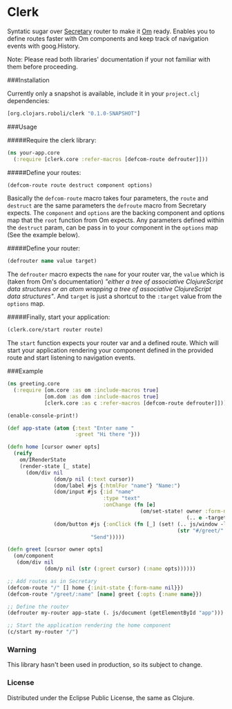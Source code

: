 Clerk
=====

Syntatic sugar over [Secretary](https://github.com/gf3/secretary) router to make it [Om](https://github.com/omcljs/om) ready. Enables you to define routes faster with Om components and keep track of navigation events with goog.History.

Note: Please read both libraries' documentation if your not familiar with them before proceeding.

###Installation

Currently only a snapshot is available, include it in your `project.clj` dependencies:

```clojure
[org.clojars.roboli/clerk "0.1.0-SNAPSHOT"]

```

###Usage

#####Require the clerk library:

```clojure
(ns your-app.core
  (:require [clerk.core :refer-macros [defcom-route defrouter]]))

```
#####Define your routes:

```clojure
(defcom-route route destruct component options)

```
Basically the `defcom-route` macro takes four parameters, the `route` and `destruct` are the same parameters the `defroute` macro from Secretary expects. The `component` and `options` are the backing component and options map that the `root` function from Om expects. Any parameters defined within the `destruct` param, can be pass in to your component in the `options` map (See the example below).

#####Define your router:

```clojure
(defrouter name value target)

```
The `defrouter` macro expects the `name` for your router var, the `value` which is (taken from Om's documentation) *"either a tree of associative ClojureScript data structures or an atom wrapping a tree of associative ClojureScript data structures"*. And `target` is just a shortcut to the `:target` value from the `options` map.

#####Finally, start your application:

```clojure
(clerk.core/start router route)

```
The `start` function expects your router var and a defined route. Which will start your application rendering your component defined in the provided route and start listening to navigation events.

###Example

```clojure
(ns greeting.core
  (:require [om.core :as om :include-macros true]
            [om.dom :as dom :include-macros true]
            [clerk.core :as c :refer-macros [defcom-route defrouter]]))

(enable-console-print!)

(def app-state (atom {:text "Enter name "
                      :greet "Hi there "}))

(defn home [cursor owner opts]
  (reify
    om/IRenderState
    (render-state [_ state]
      (dom/div nil
               (dom/p nil (:text cursor))
               (dom/label #js {:htmlFor "name"} "Name:")
               (dom/input #js {:id "name"
                               :type "text"
                               :onChange (fn [e]
                                           (om/set-state! owner :form-name
                                                          (.. e -target -value)))})
               (dom/button #js {:onClick (fn [_] (set! (.. js/window -location -href)
                                                       (str "#/greet/" (:form-name state))))}
                           "Send")))))

(defn greet [cursor owner opts]
  (om/component
   (dom/div nil
            (dom/p nil (str (:greet cursor) (:name opts))))))

;; Add routes as in Secretary
(defcom-route "/" [] home {:init-state {:form-name nil}})
(defcom-route "/greet/:name" [name] greet {:opts {:name name}})

;; Define the router
(defrouter my-router app-state (. js/document (getElementById "app")))

;; Start the application rendering the home component
(c/start my-router "/")

```
### Warning

This library hasn't been used in production, so its subject to change.

### License

Distributed under the Eclipse Public License, the same as Clojure.
